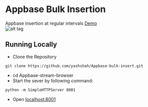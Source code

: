 # Appbase Bulk Insertion
Appbase insertion at regular intervals
[Demo](http://yashshah.github.io/Appbase-bulk-insert/)  
![alt tag](http://g.recordit.co/31sdDupqbv.gif) 

## Running Locally

- Clone the Repository  
```
git clone https://github.com/yashshah/Appbase-bulk-insert.git
```
- cd Appbase-stream-browser 
- Start the sever by following command:  
```
python -m SimpleHTTPServer 8001
```
- Open [localhost:8001](http://localhost:8001)

